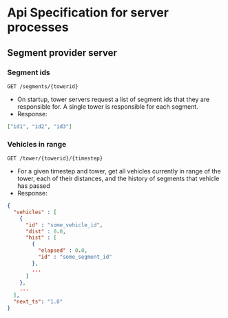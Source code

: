 # Api Specification for server processes

## Segment provider server

### Segment ids
`GET /segments/{towerid}`
- On startup, tower servers request a list of segment ids that they are responsible for. A single tower is responsible for each segment.
- Response:
```json
["id1", "id2", "id3"]
```

### Vehicles in range
`GET /tower/{towerid}/{timestep}`
- For a given timestep and tower, get all vehicles currently in range of the tower, each of their distances, and the history of segments that vehicle has passed
- Response:
```json
{
  "vehicles" : [
    {
      "id" : "some_vehicle_id",
      "dist" : 0.0,
      "hist" : [
        {
          "elapsed" : 0.0,
          "id" : "some_segment_id"
        },
        ...
      ]
    },
    ...
  ],
  "next_ts": "1.0"
}
```
